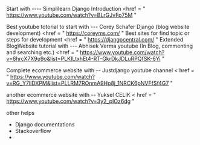 Start with ---- Simplilearn Django Introduction
<href = " https://www.youtube.com/watch?v=BLrGJvFp75M "

Best youtube totorial to start with --- Corey Schafer Django (blog website development)
<href = " https://coreyms.com/ "
Best sites for find topic or steps for development
<href = " https://djangocentral.com/ "
Extended BlogWebsite tutorial with --- Abhisek Verma youtube (In Blog, commenting and searching etc.)
<href = " https://www.youtube.com/watch?v=6hrcX7X9u9o&list=PLKILtxhEt4-RT-GkrDkJDLuRPQfSK-6Yi "

Complete ecommerce website with -- Justdjango youtube channel 
< href = " https://www.youtube.com/watch?v=RG_Y7lIDXPM&list=PLLRM7ROnmA9Hp8j_1NRCK6pNVFfSf4G7 "

another ecommerce website with -- Yuksel CELIK
< href = " https://www.youtube.com/watch?v=3y2_pIOz6dg "

other helps

- Django documentations
- Stackoverflow 
- 
